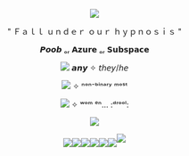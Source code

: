 
<p align="middle"><img src="https://github.com/user-attachments/assets/7770f700-b76e-4c84-84ac-dbbc1ba8be8e"/>

<p align="center">
 " Ｆａｌｌ ｕｎｄｅｒ ｏｕｒ ｈｙｐｎｏｓｉｓ "


<p align="center">
𝙋𝙤𝙤𝙗 ₒᵣ 𝗔𝘇𝘂𝗿𝗲 ₒᵣ 𝗦𝘂𝗯𝘀𝗽𝗮𝗰𝗲

<p align="middle"><img src="https://github.com/user-attachments/assets/98d8e041-8c9e-4ea6-bfe2-5d53b7691b16"/>
𝙖𝙣𝙮 ✧ 𝘵𝘩𝘦𝘺/𝘩𝘦

<p align="middle"><img src="https://github.com/user-attachments/assets/c85f4acc-db52-43c3-9230-708f6cdc1c2a"/> 
✧ ⁿᵒⁿ⁻ᵇⁱⁿᵃʳʸ ᵐᵒˢᵗ

<p align="middle"><img src="https://github.com/user-attachments/assets/ee74d854-9634-4846-8e62-77e412e5eddb"/>
✧ ʷᵒᵐ ᵉⁿ... :ᵈʳᵒᵒˡ:

<p align="middle"><img src="https://github.com/user-attachments/assets/2268fb71-7410-4a48-bb33-400f22c40a9a"/>


<p align="middle"><img src="https://github.com/user-attachments/assets/3958b751-faac-4848-9681-ab631f940577"

<p align="middle"><img src="https://github.com/user-attachments/assets/0940128f-bf52-4183-a05c-65a5a0351919"

<p align="middle"><img src="https://github.com/user-attachments/assets/22559189-c405-481f-b3e7-3e04ba2abd1b" 

<p align="middle"><img src="https://github.com/user-attachments/assets/5c45af04-f71c-4995-a445-6e4dcbcd96b5" 

<p align="middle"><img src="https://github.com/user-attachments/assets/e8d9e802-5050-4a94-9b90-55a4b05f5b19"

<p align="middle"><img src="https://github.com/user-attachments/assets/80325e64-2e18-4594-aba8-2937a776b588"

<p align="middle"><img src="https://github.com/user-attachments/assets/7770f700-b76e-4c84-84ac-dbbc1ba8be8e"/>

